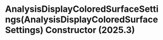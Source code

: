 # AnalysisDisplayColoredSurfaceSettings(AnalysisDisplayColoredSurfaceSettings) Constructor (2025.3)

﻿